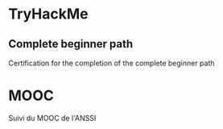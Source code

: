 # TryHackMe
## Complete beginner path

Certification for the completion of the complete beginner path

# MOOC

Suivi du MOOC de l'ANSSI
